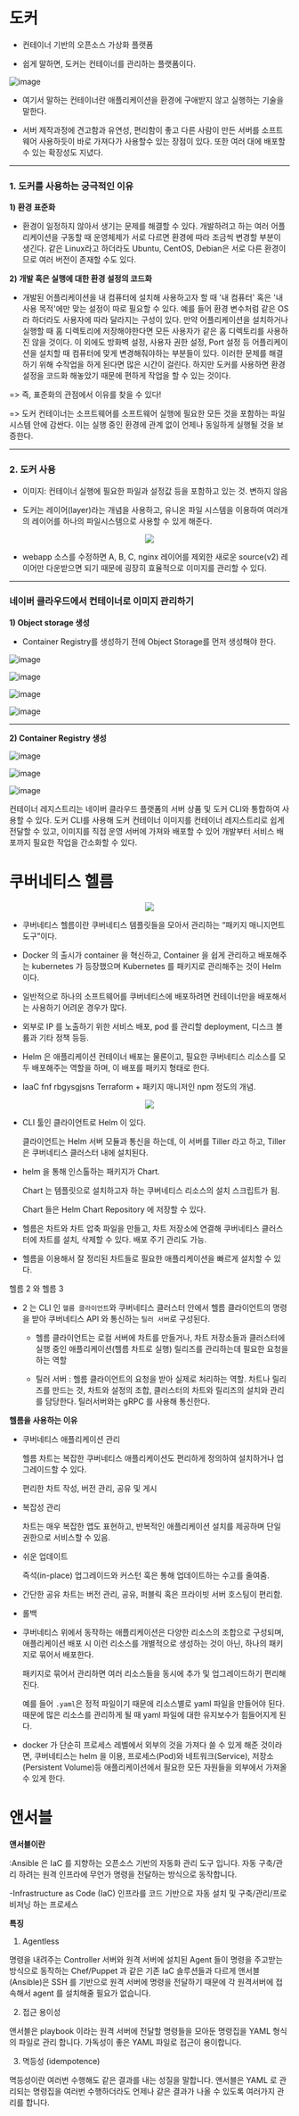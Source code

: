 # 도커

- 컨테이너 기반의 오픈소스 가상화 플랫폼

- 쉽게 말하면, 도커는 컨테이너를 관리하는 플랫폼이다.

![image](https://user-images.githubusercontent.com/108641325/194745233-910892fc-03ce-4153-aec6-a775c2ecbef7.png)


- 여기서 말하는 컨테이너란 애플리케이션을 환경에 구애받지 않고 실행하는 기술을 말한다.

- 서버 제작과정에 견고함과 유연성, 편리함이 좋고 다른 사람이 만든 서버를 소프트웨어 사용하듯이 바로 가져다가 사용할수 있는 장점이 있다. 또한 여러 대에 배포할 수 있는 확장성도 지녔다.

---

### 1. 도커를 사용하는 궁극적인 이유

**1) 환경 표준화**

- 환경이 일정하지 않아서 생기는 문제를 해결할 수 있다.
개발하려고 하는 여러 어플리케이션을 구동할 때 운영체제가 서로 다르면 환경에 따라 조금씩 변경할 부분이 생긴다. 같은 Linux라고 하더라도 Ubuntu, CentOS, Debian은 서로 다른 환경이므로 여러 버전이 존재할 수도 있다.

**2) 개발 혹은 실행에 대한 환경 설정의 코드화**

- 개발된 어플리케이션을 내 컴퓨터에 설치해 사용하고자 할 때 '내 컴퓨터' 혹은 '내 사용 목적'에만 맞는 설정이 따로 필요할 수 있다. 예를 들어 환경 변수처럼 같은 OS라 하더라도 사용자에 따라 달라지는 구성이 있다. 만약 어플리케이션을 설치하거나 실행할 때 홈 디렉토리에 저장해야한다면 모든 사용자가 같은 홈 디렉토리를 사용하진 않을 것이다. 이 외에도 방화벽 설정, 사용자 권한 설정, Port 설정 등 어플리케이션을 설치할 때 컴퓨터에 맞게 변경해줘야하는 부분들이 있다. 이러한 문제를 해결하기 위해 수작업을 하게 된다면 많은 시간이 걸린다. 하지만 도커를 사용하면 환경 설정을 코드화 해놓았기 때문에 편하게 작업을 할 수 있는 것이다.

=> 즉, 표준화의 관점에서 이유를 찾을 수 있다!

=> 도커 컨테이너는 소프트웨어를 소프트웨어 실행에 필요한 모든 것을 포함하는 파일 시스템 안에 감싼다. 이는 실행 중인 환경에 관계 없이 언제나 동일하게 실행될 것을 보증한다.

---

### 2. 도커 사용

- 이미지: 컨테이너 실행에 필요한 파일과 설정값 등을 포함하고 있는 것. 변하지 않음

- 도커는 레이어(layer)라는 개념을 사용하고, 유니온 파일 시스템을 이용하여 여러개의 레이어를 하나의 파일시스템으로 사용할 수 있게 해준다.

<p align="center">
 <img src="https://user-images.githubusercontent.com/108641325/194745238-5631f36b-55f1-46b0-8db4-fd968311185f.png"/>
</p>

- webapp 소스를 수정하면 A, B, C, nginx 레이어를 제외한 새로운 source(v2) 레이어만 다운받으면 되기 때문에 굉장히 효율적으로 이미지를 관리할 수 있다.

---

### 네이버 클라우드에서 컨테이너로 이미지 관리하기

**1) Object storage 생성**

  - Container Registry를 생성하기 전에 Object Storage를 먼저 생성해야 한다.
  
  ![image](https://user-images.githubusercontent.com/108641325/194745265-2ba3a7f2-3e72-4b06-add5-be655b8c1d2d.png)

  ![image](https://user-images.githubusercontent.com/108641325/194745272-100898d0-ea8d-4aa0-a3ee-3e2c457e755c.png)

  ![image](https://user-images.githubusercontent.com/108641325/194745277-0121bfdf-2d83-4b8d-a821-4de37f25aeee.png)

  ![image](https://user-images.githubusercontent.com/108641325/194745283-925fdd26-ecf5-454b-8a11-5d82cd42f053.png)

---

**2) Container Registry 생성**

![image](https://user-images.githubusercontent.com/108641325/194745303-1de763fb-9006-46e2-827e-01288c63a4c9.png)

![image](https://user-images.githubusercontent.com/108641325/194745306-ac20f6e9-1987-47d1-806f-7b95560f75c4.png)

![image](https://user-images.githubusercontent.com/108641325/194745311-134e91be-625e-4651-ac1e-3eac99fae2bb.png)

컨테이너 레지스트리는 네이버 클라우드 플랫폼의 서버 상품 및 도커 CLI와 통합하여 사용할 수 있다. 도커 CLI를 사용해 도커 컨테이너 이미지를 컨테이너 레지스트리로 쉽게 전달할 수 있고, 이미지를 직접 운영 서버에 가져와 배포할 수 있어 개발부터 서비스 배포까지 필요한 작업을 간소화할 수 있다.


# 쿠버네티스 헬름

<p align="center">
 <img src="https://user-images.githubusercontent.com/108641325/194745384-5d6a6e29-f6be-4e4a-a728-ac1af96c42e3.png"/>
</p>

- 쿠버네티스 헬름이란 쿠버네티스 템플릿들을 모아서 관리하는 “패키지 매니지먼트 도구”이다.

- Docker 의 출시가 container 을 혁신하고, Container 을 쉽게 관리하고 배포해주는 kubernetes 가 등장했으며 Kubernetes 를 패키지로 관리해주는 것이 Helm 이다.

- 일반적으로 하나의 소프트웨어를 쿠버네티스에 배포하려면 컨테이너만을 배포해서는 사용하기 어려운 경우가 많다.

- 외부로 IP 를 노출하기 위한 서비스 배포, pod 를 관리할 deployment, 디스크 볼륨과 기타 정책 등등.

- Helm 은 애플리케이션 컨테이너 배포는 물론이고, 필요한 쿠버네티스 리소스를 모두 배포해주는 역할을 하며, 이 배포를 패키지 형태로 한다.

- IaaC fnf rbgysgjsns Terraform + 패키지 매니저인 npm 정도의 개념.

<p align="center">
 <img src="https://user-images.githubusercontent.com/108641325/194745409-014fefee-6f81-4acc-a9c5-ad30079a4434.png"/>
</p>
 
- CLI 툴인 클라이언트로 Helm 이 있다.

  클라이언트는 Helm 서버 모듈과 통신을 하는데, 이 서버를 Tiller 라고 하고, Tiller 은 쿠버네티스 클러스터 내에 설치된다.

- helm 을 통해 인스톨하는 패키지가 Chart. 

  Chart 는 템플릿으로 설치하고자 하는 쿠버네티스 리소스의 설치 스크립트가 됨.

  Chart 들은 Helm Chart Repository 에 저장할 수 있다.

- 헬름은 차트와 차트 압축 파일을 만들고, 차트 저장소에 연결해 쿠버네티스 클러스터에 차트를 설치, 삭제할 수 있다. 배포 주기 관리도 가능.

- 헬름을 이용해서 잘 정리된 차트들로 필요한 애플리케이션을 빠르게 설치할 수 있다.

헬름 2 와 헬름 3

- 2 는 CLI 인 `헬름 클라이언트`와 쿠버네티스 클러스터 안에서 헬름 클라이언트의 명령을 받아 쿠버네티스 API 와 통신하는 `틸러 서버`로 구성된다.

  - 헬름 클라이언트는 로컬 서버에 차트를 만들거나, 차트 저장소들과 클러스터에 실행 중인 애플리케이션(헬름 차트로 실행) 릴리즈를 관리하는데 필요한 요청을 하는 역할
  
  -  틸러 서버 : 헬름 클라이언트의 요청을 받아 실제로 처리하는 역할. 차트나 릴리즈를 만드는 것, 차트와 설정의 조합, 클러스터의 차트와 릴리즈의 설치와 관리를 담당한다. 틸러서버와는 gRPC 를 사용해 통신한다.

**헬름을 사용하는 이유**

- 쿠버네티스 애플리케이션 관리

  헬름 차트는 복잡한 쿠버네티스 애플리케이션도 편리하게 정의하여 설치하거나 업그레이드할 수 있다.

  편리한 차트 작성, 버전 관리, 공유 및 게시

- 복잡성 관리

  차트는 매우 복잡한 앱도 표현하고, 반복적인 애플리케이션 설치를 제공하며 단일 권한으로 서비스할 수 있음.

- 쉬운 업데이트

  즉석(in-place) 업그레이드와 커스턴 훅은 통해 업데이트하는 수고를 줄여줌.

- 간단한 공유
  차트는 버전 관리, 공유, 퍼블릭 혹은 프라이빗 서버 호스팅이 편리함.

- 롤백

- 쿠버네티스 위에서 동작하는 애플리케이션은 다양한 리소스의 조합으로 구성되며, 애플리케이션 배포 시 이런 리소스를 개별적으로 생성하는 것이 아닌, 하나의 패키지로 묶어서 배포한다. 

  패키지로 묶어서 관리하면 여러 리소스들을 동시에 추가 및 업그레이드하기 편리해진다.

  예를 들어 `.yaml`은 정적 파일이기 때문에 리소스별로 yaml 파일을 만들어야 된다. 때문에 많은 리소스를 관리하게 될 때 yaml 파일에 대한 유지보수가 힘들어지게 된다.

- docker 가 단순히 프로세스 레벨에서 외부의 것을 가져다 쓸 수 있게 해준 것이라면, 쿠버네티스는 helm 을 이용, 프로세스(Pod)와 네트워크(Service), 저장소 (Persistent Volume)등 애플리케이션에서 필요한 모든 자원들을 외부에서 가져올 수 있게 한다.

# 앤서블

**앤서블이란**

:Ansible 은 IaC 를 지향하는 오픈소스 기반의 자동화 관리 도구 입니다. 자동 구축/관리 하려는 원격 인프라에 무언가 명령을 전달하는 방식으로 동작합니다.

-Infrastructure as Code (IaC)
인프라를 코드 기반으로 자동 설치 및 구축/관리/프로비저닝 하는 프로세스

**특징**

1) Agentless

명령을 내려주는 Controller 서버와 원격 서버에 설치된 Agent 들이 명령을 주고받는 방식으로 동작하는 Chef/Puppet 과 같은 기존 IaC 솔루션들과 다르게 앤서블(Ansible)은 SSH 를 기반으로 원격 서버에 명령을 전달하기 때문에 각 원격서버에 접속해서 agent 를 설치해줄 필요가 없습니다.

2) 접근 용이성

앤서블은 playbook 이라는 원격 서버에 전달할 명령들을 모아둔 명령집을 YAML 형식의 파일로 관리 합니다. 가독성이 좋은 YAML 파일로 접근이 용이합니다.

3) 멱등성 (idempotence)

멱등성이란 여러번 수행해도 같은 결과를 내는 성질을 말합니다. 앤서블은 YAML 로 관리되는 명령집을 여러번 수행하더라도 언제나 같은 결과가 나올 수 있도록 여러가지 관리를 합니다.


